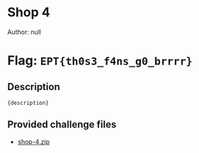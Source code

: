 # Shop 4
Author: null

# Flag: `EPT{th0s3_f4ns_g0_brrrr}`
## Description
```
{description}
```

## Provided challenge files
* [shop-4.zip](shop-4.zip)
